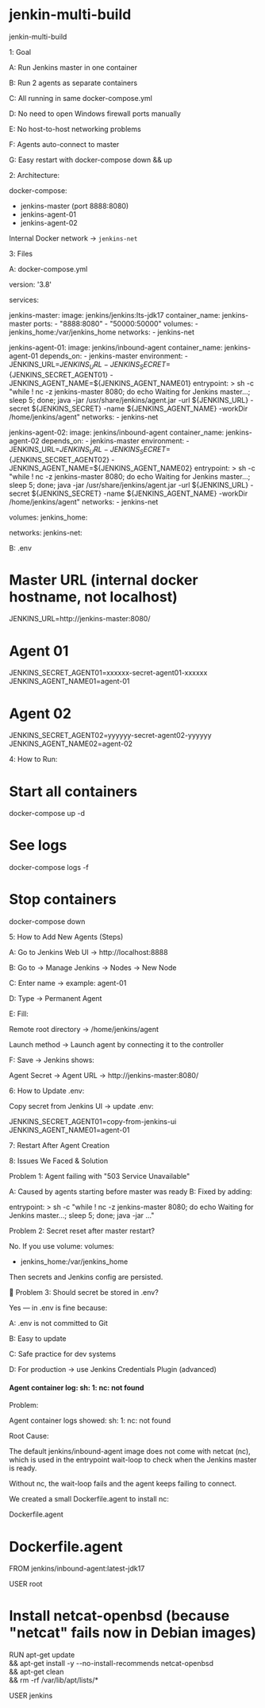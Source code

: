 # jenkin-multi-build

jenkin-multi-build

1️: Goal

A: Run Jenkins master in one container

B: Run 2 agents as separate containers

C: All running in same docker-compose.yml

D: No need to open Windows firewall ports manually

E: No host-to-host networking problems

F: Agents auto-connect to master

G: Easy restart with docker-compose down && up

2️: Architecture:

docker-compose:

- jenkins-master (port 8888:8080)
- jenkins-agent-01
- jenkins-agent-02

Internal Docker network → `jenkins-net`

3️: Files

A: docker-compose.yml

version: '3.8'

services:

jenkins-master:
image: jenkins/jenkins:lts-jdk17
container_name: jenkins-master
ports: - "8888:8080" - "50000:50000"
volumes: - jenkins_home:/var/jenkins_home
networks: - jenkins-net

jenkins-agent-01:
image: jenkins/inbound-agent
container_name: jenkins-agent-01
depends_on: - jenkins-master
environment: - JENKINS_URL=${JENKINS_URL}
      - JENKINS_SECRET=${JENKINS_SECRET_AGENT01} - JENKINS_AGENT_NAME=${JENKINS_AGENT_NAME01}
entrypoint: >
sh -c "while ! nc -z jenkins-master 8080; do echo Waiting for Jenkins master...; sleep 5; done;
java -jar /usr/share/jenkins/agent.jar -url ${JENKINS_URL} -secret ${JENKINS_SECRET} -name ${JENKINS_AGENT_NAME} -workDir /home/jenkins/agent"
networks: - jenkins-net

jenkins-agent-02:
image: jenkins/inbound-agent
container_name: jenkins-agent-02
depends_on: - jenkins-master
environment: - JENKINS_URL=${JENKINS_URL}
      - JENKINS_SECRET=${JENKINS_SECRET_AGENT02} - JENKINS_AGENT_NAME=${JENKINS_AGENT_NAME02}
entrypoint: >
sh -c "while ! nc -z jenkins-master 8080; do echo Waiting for Jenkins master...; sleep 5; done;
java -jar /usr/share/jenkins/agent.jar -url ${JENKINS_URL} -secret ${JENKINS_SECRET} -name ${JENKINS_AGENT_NAME} -workDir /home/jenkins/agent"
networks: - jenkins-net

volumes:
jenkins_home:

networks:
jenkins-net:

B: .env

# Master URL (internal docker hostname, not localhost)

JENKINS_URL=http://jenkins-master:8080/

# Agent 01

JENKINS_SECRET_AGENT01=xxxxxx-secret-agent01-xxxxxx
JENKINS_AGENT_NAME01=agent-01

# Agent 02

JENKINS_SECRET_AGENT02=yyyyyy-secret-agent02-yyyyyy
JENKINS_AGENT_NAME02=agent-02

4️: How to Run:

# Start all containers

docker-compose up -d

# See logs

docker-compose logs -f

# Stop containers

docker-compose down

5️: How to Add New Agents (Steps)

A: Go to Jenkins Web UI → http://localhost:8888

B: Go to → Manage Jenkins → Nodes → New Node

C: Enter name → example: agent-01

D: Type → Permanent Agent

E: Fill:

Remote root directory → /home/jenkins/agent

Launch method → Launch agent by connecting it to the controller

F: Save → Jenkins shows:

Agent Secret → <SECRET KEY>
Agent URL → http://jenkins-master:8080/

6️: How to Update .env:

Copy secret from Jenkins UI → update .env:

JENKINS_SECRET_AGENT01=copy-from-jenkins-ui
JENKINS_AGENT_NAME01=agent-01

7️: Restart After Agent Creation

8️: Issues We Faced & Solution

Problem 1: Agent failing with "503 Service Unavailable"

A: Caused by agents starting before master was ready
B: Fixed by adding:

entrypoint: >
sh -c "while ! nc -z jenkins-master 8080; do echo Waiting for Jenkins master...; sleep 5; done;
java -jar ..."

Problem 2: Secret reset after master restart?

No. If you use volume:
volumes:

- jenkins_home:/var/jenkins_home

Then secrets and Jenkins config are persisted.

🔸 Problem 3: Should secret be stored in .env?

Yes — in .env is fine because:

A: .env is not committed to Git

B: Easy to update

C: Safe practice for dev systems

D: For production → use Jenkins Credentials Plugin (advanced)

#### Agent container log: sh: 1: nc: not found
Problem:

Agent container logs showed: sh: 1: nc: not found

Root Cause:

The default jenkins/inbound-agent image does not come with netcat (nc), which is used in the entrypoint wait-loop to check when the Jenkins master is ready.

Without nc, the wait-loop fails and the agent keeps failing to connect.

We created a small Dockerfile.agent to install nc:

Dockerfile.agent

# Dockerfile.agent
FROM jenkins/inbound-agent:latest-jdk17

USER root

# Install netcat-openbsd (because "netcat" fails now in Debian images)
RUN apt-get update \
    && apt-get install -y --no-install-recommends netcat-openbsd \
    && apt-get clean \
    && rm -rf /var/lib/apt/lists/*

USER jenkins

